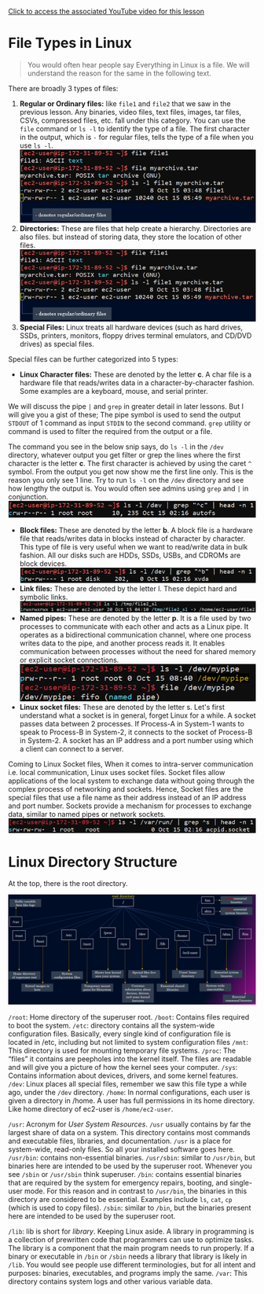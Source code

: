 
[Click to access the associated YouTube video for this lesson](https://www.youtube.com/watch?v=p8VQmk_zbVo&list=PLmPit9IIdzwQl1kuuoEhG38DC3cdbqZHB&index=4&ab_channel=CloudWithVarJosh)

# File Types in Linux

> You would often hear people say Everything in Linux is a file. We will understand the reason for the same in the following text.

There are broadly 3 types of files:

 1. **Regular or Ordinary files:** like `file1` and `file2` that we saw in the previous lesson. Any binaries, video files, text files, images, tar files, CSVs, compressed files, etc. fall under this category.
You can use the `file` command or `ls -l` to identify the type of a file. The first character in the output, which is `-` for regular files, tells the type of a file when you use `ls -l`.
![Alt text](/images/4-file-1.png)
 2. **Directories:** These are files that help create a hierarchy. Directories are also files. but instead of storing data, they store the location of other files.
 ![Alt text](/images/4-file-2.png)
 4. **Special Files:** Linux treats all hardware devices (such as hard drives, SSDs, printers, monitors, floppy drives terminal emulators, and CD/DVD drives) as special files. 

Special files can be further categorized into 5 types:

 - **Linux Character files:** These are denoted by the letter **c**. A char file is a hardware file that reads/writes data in a character-by-character fashion. Some examples are a keyboard, mouse, and serial printer.
 
We will discuss the pipe `|` and `grep` in greater detail in later lessons. But I will give you a gist of these; The pipe symbol is used to send the output `STDOUT` of 1 command as input `STDIN` to the second command. `grep` utility or command is used to filter the required from the output or a file.

The command you see in the below snip says, do `ls -l` in the `/dev` directory, whatever output you get filter or grep the lines where the first character is the letter **c**. The first character is achieved by using the caret `^` symbol. From the output you get now show me the first line only. This is the reason you only see 1 line. Try to run `ls -l` on the `/dev` directory and see how lengthy the output is.
You would often see admins using `grep` and `|` in conjunction.
![Alt text](/images/4-file-3.png)

 - **Block files:** These are denoted by the letter **b**. A block file is a hardware file that reads/writes data in blocks instead of character by character. This type of file is very useful when we want to read/write data in bulk fashion. All our disks such are HDDs, SSDs, USBs, and CDROMs are block devices.
 ![Alt text](/images/4-file-4.png)
 - **Link files:** These are denoted by the letter l. These depict hard and symbolic links.
 ![Alt text](/images/4-file-5.png)
 - **Named pipes:** These are denoted by the letter **p**. It is a file used by two processes to communicate with each other and acts as a Linux pipe. It operates as a bidirectional communication channel, where one process writes data to the pipe, and another process reads it. It enables communication between processes without the need for shared memory or explicit socket connections.
![Alt text](/images/4-file-6.png)
- **Linux socket files:** These are denoted by the letter s. Let's first understand what a socket is in general, forget Linux for a while. A socket passes data between 2 processes. If Process-A in System-1 wants to speak to Process-B in System-2, it connects to the socket of Process-B in System-2. A socket has an IP address and a port number using which a client can connect to a server.

Coming to Linux Socket files, When it comes to intra-server communication i.e. local communication, Linux uses socket files. Socket files allow applications of the local system to exchange data without going through the complex process of networking and sockets.
Hence, Socket files are the special files that use a file name as their address instead of an IP address and port number. 
Sockets provide a mechanism for processes to exchange data, similar to named pipes or network sockets.
![Alt text](/images/4-file-7.png)

# Linux Directory Structure
At the top, there is the root directory.

![Alt text](/images/4-file-8.png)

`/root`: Home directory of the superuser root.
`/boot`: Contains files required to boot the system.
`/etc`: directory contains all the system-wide configuration files. Basically, every single kind of configuration file is located in /etc, including but not limited to system configuration files
`/mnt`: This directory is used for mounting temporary file systems.
`/proc`: The “files” it contains are peepholes into the kernel itself. The files are readable and will give you a picture of how the kernel sees your computer.
`/sys`: Contains information about devices, drivers, and some kernel features.
`/dev`: Linux places all special files, remember we saw this file type a while ago, under the `/dev` directory.
`/home`: In normal configurations, each user is given a directory in /home. A user has full permissions in its home directory. Like home directory of ec2-user is `/home/ec2-user`.

`/usr`: Acronym for *User System Resources*. `/usr` usually contains by far the largest share of data on a system. This directory contains most commands and executable files, libraries, and documentation. `/usr` is a place for system-wide, read-only files. So all your installed software goes here.
`/usr/bin`: contains non-essential binaries.
`/usr/sbin`: similar to `/usr/bin`, but binaries here are intended to be used by the superuser root. Whenever you see `/sbin` or `/usr/sbin` think superuser.
`/bin`: contains essential binaries that are required by the system for emergency repairs, booting, and single-user mode. For this reason and in contrast to `/usr/bin`, the binaries in this directory are considered to be essential. Examples include `ls`, `cat`, `cp` (which is used to copy files). 
`/sbin`: similar to `/bin`, but the binaries present here are intended to be used by the superuser root.

`/lib`: lib is short for *library*. Keeping Linux aside. A library in programming is a collection of prewritten code that programmers can use to optimize tasks.  The library is a component that the main program needs to run properly. If a binary or executable in `/bin` or `/sbin` needs a library that library is likely in `/lib`.
You would see people use different terminologies, but for all intent and purposes: binaries, executables, and programs imply the same.
`/var`: This directory contains system logs and other various variable data.
